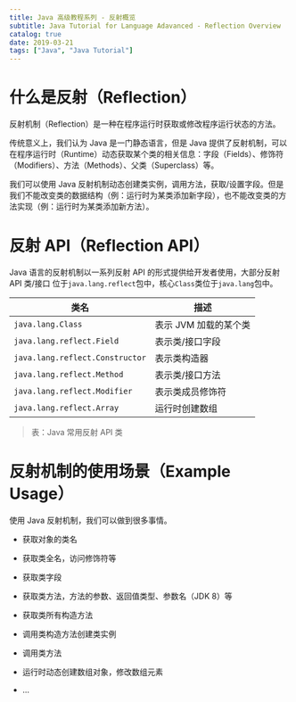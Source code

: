 ```yaml
---
title: Java 高级教程系列 - 反射概览
subtitle: Java Tutorial for Language Adavanced - Reflection Overview
catalog: true
date: 2019-03-21
tags: ["Java", "Java Tutorial"]
---
```


# 什么是反射（Reflection）

反射机制（Reflection）是一种在程序运行时获取或修改程序运行状态的方法。

传统意义上，我们认为 Java 是一门静态语言，但是 Java 提供了反射机制，可以在程序运行时（Runtime）动态获取某个类的相关信息：字段（Fields）、修饰符（Modifiers）、方法（Methods）、父类（Superclass）等。

我们可以使用 Java 反射机制动态创建类实例，调用方法，获取/设置字段。但是我们不能改变类的数据结构（例：运行时为某类添加新字段），也不能改变类的方法实现（例：运行时为某类添加新方法）。

# 反射 API（Reflection API）

Java 语言的反射机制以一系列反射 API 的形式提供给开发者使用，大部分反射 API 类/接口 位于`java.lang.reflect`包中，核心`Class`类位于`java.lang`包中。

| 类名                            | 描述                  |
| ------------------------------- | --------------------- |
| `java.lang.Class`               | 表示 JVM 加载的某个类 |
| `java.lang.reflect.Field`       | 表示类/接口字段       |
| `java.lang.reflect.Constructor` | 表示类构造器          |
| `java.lang.reflect.Method`      | 表示类/接口方法       |
| `java.lang.reflect.Modifier`    | 表示类成员修饰符      |
| `java.lang.reflect.Array`       | 运行时创建数组        |

> 表：Java 常用反射 API 类

# 反射机制的使用场景（Example Usage）

使用 Java 反射机制，我们可以做到很多事情。

- 获取对象的类名

- 获取类全名，访问修饰符等

- 获取类字段

- 获取类方法，方法的参数、返回值类型、参数名（JDK 8）等

- 获取类所有构造方法

- 调用类构造方法创建类实例

- 调用类方法

- 运行时动态创建数组对象，修改数组元素

- ...

